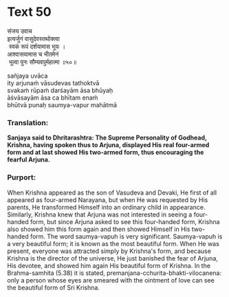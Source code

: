 # Text 50

संजय उवाच  
इत्यर्जुनं वासुदेवस्तथोक्त्वा  
 स्वकं रूपं दर्शयामास भूयः ।  
आश्वासयामास च भीतमेनं  
 भूत्वा पुनः सौम्यवपुर्महात्मा ॥५०॥

sañjaya uvāca  
ity arjunaḿ vāsudevas tathoktvā  
svakaḿ rūpaḿ darśayām āsa bhūyaḥ  
āśvāsayām āsa ca bhītam enaḿ  
bhūtvā punaḥ saumya-vapur mahātmā



### Translation:

**Sanjaya said to Dhritarashtra: The Supreme Personality of Godhead, Krishna, having spoken thus to Arjuna, displayed His real four-armed form and at last showed His two-armed form, thus encouraging the fearful Arjuna.**

### Purport:

When Krishna appeared as the son of Vasudeva and Devaki, He first of all appeared as four-armed Narayana, but when He was requested by His parents, He transformed Himself into an ordinary child in appearance. Similarly, Krishna knew that Arjuna was not interested in seeing a four-handed form, but since Arjuna asked to see this four-handed form, Krishna also showed him this form again and then showed Himself in His two-handed form. The word saumya-vapuh is very significant. Saumya-vapuh is a very beautiful form; it is known as the most beautiful form. When He was present, everyone was attracted simply by Krishna's form, and because Krishna is the director of the universe, He just banished the fear of Arjuna, His devotee, and showed him again His beautiful form of Krishna. In the Brahma-samhita (5.38) it is stated, premanjana-cchurita-bhakti-vilocanena: only a person whose eyes are smeared with the ointment of love can see the beautiful form of Sri Krishna.